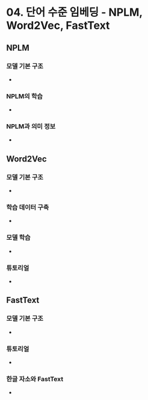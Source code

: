 # 04. 단어 수준 임베딩 - NPLM, Word2Vec, FastText

## NPLM

### 모델 기본 구조

-  

### NPLM의 학습

-  

### NPLM과 의미 정보

-  

## Word2Vec

### 모델 기본 구조

-  

### 학습 데이터 구축

-  

### 모델 학습

-  

### 튜토리얼

-  

## FastText

### 모델 기본 구조

-  

### 튜토리얼

-  

### 한글 자소와 FastText

-  